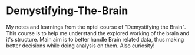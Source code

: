 # Demystifying-The-Brain
My notes and learnings from the nptel course of "Demystifying the Brain". 
This course is to help me understand the explored working of the brain and it's structure. 
Main aim is to better handle Brain related data, thus making better decisions while doing analysis on them. Also curiosity!
